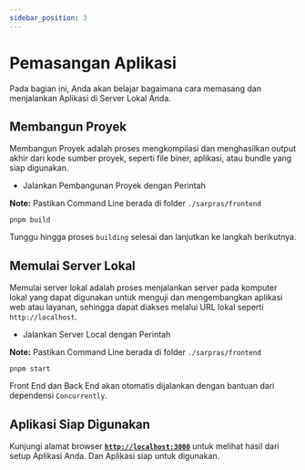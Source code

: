 ```yaml
---
sidebar_position: 3
---
```


# Pemasangan Aplikasi

Pada bagian ini, Anda akan belajar bagaimana cara memasang dan menjalankan Aplikasi di Server Lokal Anda.

## Membangun Proyek

Membangun Proyek adalah proses mengkompilasi dan menghasilkan output akhir dari kode sumber proyek, seperti file biner, aplikasi, atau bundle yang siap digunakan.

- Jalankan Pembangunan Proyek dengan Perintah

**Note:** Pastikan Command Line berada di folder `./sarpras/frontend`

```shell
pnpm build
```

Tunggu hingga proses `building` selesai dan lanjutkan ke langkah berikutnya.

## Memulai Server Lokal

Memulai server lokal adalah proses menjalankan server pada komputer lokal yang dapat digunakan untuk menguji dan mengembangkan aplikasi web atau layanan, sehingga dapat diakses melalui URL lokal seperti `http://localhost`.

- Jalankan Server Local dengan Perintah

**Note:** Pastikan Command Line berada di folder `./sarpras/frontend`

```shell
pnpm start
```

Front End dan Back End akan otomatis dijalankan dengan bantuan dari dependensi `Concurrently`.

## Aplikasi Siap Digunakan

Kunjungi alamat browser **[`http://localhost:3000`](http://localhost:3000/)** untuk melihat hasil dari setup Aplikasi Anda. Dan Aplikasi siap untuk digunakan.

